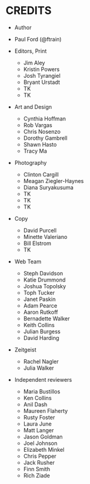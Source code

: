 # CREDITS

* Author
 * Paul Ford (@ftrain)

* Editors, Print
  * Jim Aley
  * Kristin Powers
  * Josh Tyrangiel
  * Bryant Urstadt
  * TK
  * TK
  
* Art and Design
  * Cynthia Hoffman
  * Rob Vargas
  * Chris Nosenzo
  * Dorothy Gambrell
  * Shawn Hasto
  * Tracy Ma

* Photography
  * Clinton Cargill
  * Meagan Ziegler-Haynes
  * Diana Suryakusuma
  * TK
  * TK
  * TK

* Copy
  * David Purcell
  * Minette Valeriano
  * Bill Elstrom
  * TK
  
* Web Team
  * Steph Davidson
  * Katie Drummond
  * Joshua Topolsky
  * Toph Tucker
  * Janet Paskin
  * Adam Pearce
  * Aaron Rutkoff
  * Bernadette Walker
  * Keith Collins
  * Julian Burgess
  * David Harding

* Zeitgeist
  * Rachel Nagler
  * Julia Walker
  
* Independent reviewers
  * Maria Bustillos
  * Ken Collins
  * Anil Dash
  * Maureen Flaherty
  * Rusty Foster
  * Laura June
  * Matt Langer
  * Jason Goldman
  * Joel Johnson
  * Elizabeth Minkel
  * Chris Pepper
  * Jack Rusher
  * Finn Smith
  * Rich Ziade


